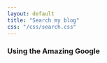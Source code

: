 ```yaml
---
layout: default
title: "Search my blog"
css: "/css/search.css"
---
```


### Using the Amazing Google
<div id="google-custom-search">
<script>
  (function() {
    var cx = '009517046853117480455:fxmchtmrc30';
    var gcse = document.createElement('script');
    gcse.type = 'text/javascript';
    gcse.async = true;
    gcse.src = (document.location.protocol == 'https:' ? 'https:' : 'http:') +
        '//www.google.com/cse/cse.js?cx=' + cx;
    var s = document.getElementsByTagName('script')[0];
    s.parentNode.insertBefore(gcse, s);
  })();
</script>
<gcse:searchbox></gcse:searchbox>
<gcse:searchresults></gcse:searchresults>
</div>
